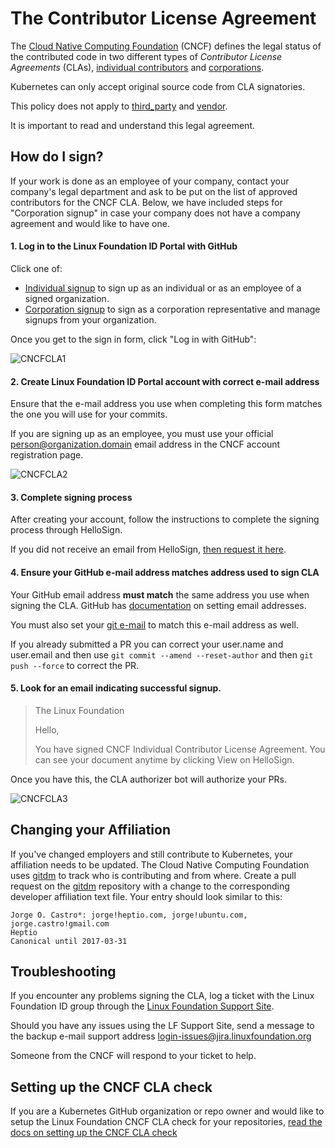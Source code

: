 # The Contributor License Agreement

The [Cloud Native Computing Foundation](https://www.cncf.io) (CNCF) defines
the legal status of the contributed code in two different types of _Contributor License Agreements_
(CLAs), [individual contributors](https://github.com/cncf/cla/blob/master/individual-cla.pdf) and [corporations](https://github.com/cncf/cla/blob/master/corporate-cla.pdf).

Kubernetes can only accept original source code from CLA signatories.

This policy does not apply to [third_party](https://git.k8s.io/kubernetes/third_party)
and [vendor](https://git.k8s.io/kubernetes/vendor).

It is important to read and understand this legal agreement.

## How do I sign?

If your work is done as an employee of your company, contact your company's legal department and ask to be put on the list of approved contributors for the CNCF CLA. Below, we have included steps for "Corporation signup" in case your company does not have a company agreement and would like to have one.

#### 1. Log in to the Linux Foundation ID Portal with GitHub

Click one of:
  * [Individual signup](https://identity.linuxfoundation.org/projects/cncf) to
  sign up as an individual or as an employee of a signed organization.
  * [Corporation signup](https://identity.linuxfoundation.org/node/285/organization-signup)
  to sign as a corporation representative and manage signups from your organization.

Once you get to the sign in form, click "Log in with GitHub":

![CNCFCLA1](http://i.imgur.com/tEk2x3j.png)

#### 2. Create Linux Foundation ID Portal account with correct e-mail address

Ensure that the e-mail address you use when completing this form matches the one
you will use for your commits.

If you are signing up as an employee, you must use your official
person@organization.domain email address in the CNCF account registration page.

![CNCFCLA2](http://i.imgur.com/t3WAtrz.png)

#### 3. Complete signing process

After creating your account, follow the instructions to complete the
signing process through HelloSign.

If you did not receive an email from HelloSign, [then request it here](https://identity.linuxfoundation.org/projects/cncf).

#### 4. Ensure your GitHub e-mail address matches address used to sign CLA

Your GitHub email address __must match__ the same address you use when signing
the CLA. GitHub has [documentation](https://help.github.com/articles/setting-your-commit-email-address-on-github/)
on setting email addresses.

You must also set your [git e-mail](https://help.github.com/articles/setting-your-email-in-git)
to match this e-mail address as well.

If you already submitted a PR you can correct your user.name and user.email
and then use `git commit --amend --reset-author` and then `git push --force` to
correct the PR.

#### 5. Look for an email indicating successful signup.

> The Linux Foundation
>
> Hello,
>
> You have signed CNCF Individual Contributor License Agreement.
> You can see your document anytime by clicking View on HelloSign.
>

Once you have this, the CLA authorizer bot will authorize your PRs.

![CNCFCLA3](http://i.imgur.com/C5ZsNN6.png)

## Changing your Affiliation

If you've changed employers and still contribute to Kubernetes, your affiliation
needs to be updated. The Cloud Native Computing Foundation uses [gitdm](https://github.com/cncf/gitdm)
to track who is contributing and from where. Create a pull request on the [gitdm](https://github.com/cncf/gitdm)
repository with a change to the corresponding developer affiliation text file.
Your entry should look similar to this:

```
Jorge O. Castro*: jorge!heptio.com, jorge!ubuntu.com, jorge.castro!gmail.com
Heptio
Canonical until 2017-03-31
```

## Troubleshooting

If you encounter any problems signing the CLA, log a ticket with the Linux
Foundation ID group through the [Linux Foundation Support Site].

Should you have any issues using the LF Support Site, send a message to the
backup e-mail support address <login-issues@jira.linuxfoundation.org>

Someone from the CNCF will respond to your ticket to help.

## Setting up the CNCF CLA check

If you are a Kubernetes GitHub organization or repo owner and would like to setup
the Linux Foundation CNCF CLA check for your repositories, [read the docs on setting up the CNCF CLA check](/github-management/setting-up-cla-check.md)


[Linux Foundation Support Site]: https://support.linuxfoundation.org/
